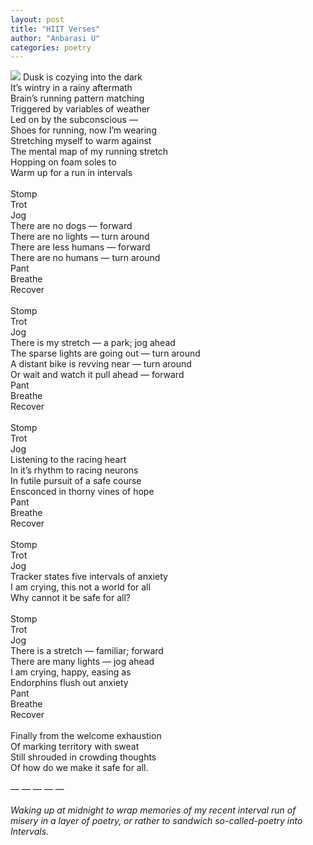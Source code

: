 ```yaml
---
layout: post
title: "HIIT Verses"
author: "Anbarasi U"
categories: poetry
---
```

![](https://miro.medium.com/max/2040/1*dbgo4inV8o4FD_50GLyMnQ.png)
Dusk is cozying into the dark  
It’s wintry in a rainy aftermath  
Brain’s running pattern matching  
Triggered by variables of weather  
Led on by the subconscious —  
Shoes for running, now I’m wearing  
Stretching myself to warm against  
The mental map of my running stretch  
Hopping on foam soles to  
Warm up for a run in intervals  
\
Stomp  
Trot  
Jog  
There are no dogs — forward  
There are no lights — turn around  
There are less humans — forward  
There are no humans — turn around  
Pant  
Breathe  
Recover  
\
Stomp  
Trot  
Jog  
There is my stretch — a park; jog ahead  
The sparse lights are going out — turn around  
A distant bike is revving near — turn around  
Or wait and watch it pull ahead — forward  
Pant  
Breathe  
Recover  
\
Stomp  
Trot  
Jog  
Listening to the racing heart  
In it’s rhythm to racing neurons  
In futile pursuit of a safe course  
Ensconced in thorny vines of hope  
Pant  
Breathe  
Recover  
\
Stomp  
Trot  
Jog  
Tracker states five intervals of anxiety  
I am crying, this not a world for all  
Why cannot it be safe for all?  
\
Stomp  
Trot  
Jog  
There is a stretch — familiar; forward  
There are many lights — jog ahead  
I am crying, happy, easing as  
Endorphins flush out anxiety  
Pant  
Breathe  
Recover  
\
Finally from the welcome exhaustion  
Of marking territory with sweat  
Still shrouded in crowding thoughts  
Of how do we make it safe for all.  
\
— — — — —  
\
_Waking up at midnight to wrap memories of my recent interval run of misery in a layer of poetry, or rather to sandwich so-called-poetry into Intervals._